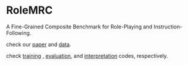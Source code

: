# RoleMRC
A Fine-Grained Composite Benchmark for Role-Playing and Instruction-Following.

check our [paper](https://arxiv.org/abs/2502.11387) and [data](https://huggingface.co/datasets/Junrulu/RoleMRC). 

check [training](training) , [evaluation](evaluation), and [interpretation](interpretation) codes, respectively.
